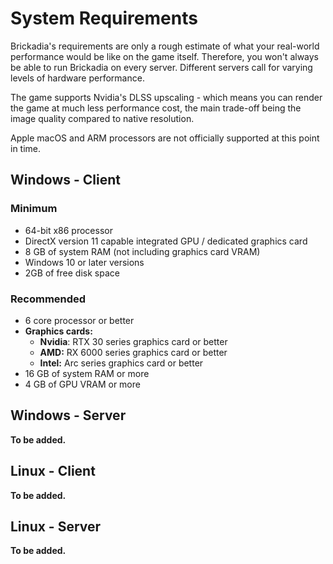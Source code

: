 # System Requirements

Brickadia's requirements are only a rough estimate of what your real-world performance would be like on the game itself. Therefore, you won't always be able to run Brickadia on every server. Different servers call for varying levels of hardware performance.

The game supports Nvidia's DLSS upscaling - which means you can render the game at much less performance cost, the main trade-off being the image quality compared to native resolution.

Apple macOS and ARM processors are not officially supported at this point in time.

## Windows - Client

### Minimum

* 64-bit x86 processor
* DirectX version 11 capable integrated GPU / dedicated graphics card
* 8 GB of system RAM (not including graphics card VRAM)
* Windows 10 or later versions
* 2GB of free disk space

### Recommended

* 6 core processor or better
* **Graphics cards:**
  * **Nvidia**: RTX 30 series graphics card or better
  * **AMD:** RX 6000 series graphics card or better
  * **Intel:** Arc series graphics card or better
* 16 GB of system RAM or more
* 4 GB of GPU VRAM or more

## Windows - Server

**To be added.**

## Linux - Client

**To be added.**

## Linux - Server

**To be added.**